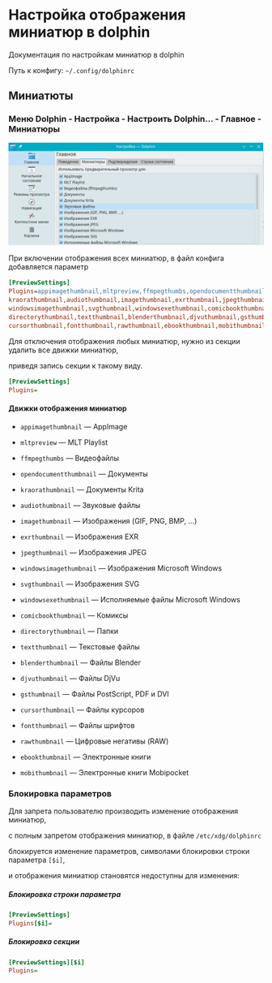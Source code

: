 # Настройка отображения миниатюр в dolphin

Документация по настройкам миниатюр в dolphin

Путь к конфигу: `~/.config/dolphinrc`

## Миниатюты

### Меню Dolphin - Настройка - Настроить Dolphin... - Главное - Миниатюры

![""](../img/20230803_170734.png "")

При включении отображения всех миниатюр, в файл конфига добавляется параметр

```ini
[PreviewSettings]
Plugins=appimagethumbnail,mltpreview,ffmpegthumbs,opendocumentthumbnail,
kraorathumbnail,audiothumbnail,imagethumbnail,exrthumbnail,jpegthumbnail,
windowsimagethumbnail,svgthumbnail,windowsexethumbnail,comicbookthumbnail,
directorythumbnail,textthumbnail,blenderthumbnail,djvuthumbnail,gsthumbnail,
cursorthumbnail,fontthumbnail,rawthumbnail,ebookthumbnail,mobithumbnail
```

Для отключения отображения любых миниатюр, нужно из секции удалить все движки миниатюр,

приведя запись секции к такому виду.

```ini
[PreviewSettings]
Plugins=
```

#### Движки отображения миниатюр

* `appimagethumbnail` — AppImage

* `mltpreview` — MLT Playlist

* `ffmpegthumbs` — Видеофайлы

* `opendocumentthumbnail` — Документы

* `kraorathumbnail` — Документы Krita

* `audiothumbnail` — Звуковые файлы

* `imagethumbnail` — Изображения (GIF, PNG, BMP, ...)

* `exrthumbnail` — Изображения EXR

* `jpegthumbnail` — Изображения JPEG

* `windowsimagethumbnail` — Изображения Microsoft Windows

* `svgthumbnail` — Изображения SVG

* `windowsexethumbnail` — Исполняемые файлы Microsoft Windows

* `comicbookthumbnail` — Комиксы

* `directorythumbnail` — Папки

* `textthumbnail` — Текстовые файлы

* `blenderthumbnail` — Файлы Blender

* `djvuthumbnail` — Файлы DjVu

* `gsthumbnail` — Файлы PostScript, PDF и DVI

* `cursorthumbnail` — Файлы курсоров

* `fontthumbnail` — Файлы шрифтов

* `rawthumbnail` — Цифровые негативы (RAW)

* `ebookthumbnail` — Электронные книги

* `mobithumbnail` — Электронные книги Mobipocket

### Блокировка параметров

Для запрета пользователю производить изменение отображения миниатюр,

с полным запретом отображения миниатюр, в файле `/etc/xdg/dolphinrc`

блокируется изменение параметров, символами блокировки строки параметра `[$i]`,

и отображения миниатюр становятся недоступны для изменения:

##### Блокировка строки параметра

```ini
[PreviewSettings]
Plugins[$i]=
```

##### Блокировка секции

```ini
[PreviewSettings][$i]
Plugins=
```
